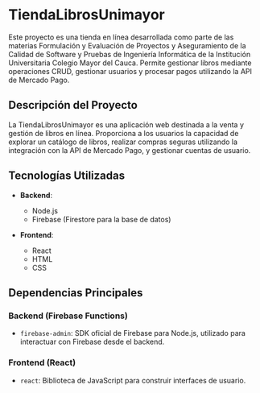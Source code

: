 # TiendaLibrosUnimayor

Este proyecto es una tienda en línea desarrollada como parte de las materias Formulación y Evaluación de Proyectos y Aseguramiento de la Calidad de Software y Pruebas de Ingeniería Informática de la Institución Universitaria Colegio Mayor del Cauca. Permite gestionar libros mediante operaciones CRUD, gestionar usuarios y procesar pagos utilizando la API de Mercado Pago.

## Descripción del Proyecto

La TiendaLibrosUnimayor es una aplicación web destinada a la venta y gestión de libros en línea. Proporciona a los usuarios la capacidad de explorar un catálogo de libros, realizar compras seguras utilizando la integración con la API de Mercado Pago, y gestionar cuentas de usuario.

## Tecnologías Utilizadas

- **Backend**:
  - Node.js
  - Firebase (Firestore para la base de datos)

- **Frontend**:
  - React
  - HTML
  - CSS

## Dependencias Principales

### Backend (Firebase Functions)

- `firebase-admin`: SDK oficial de Firebase para Node.js, utilizado para interactuar con Firebase desde el backend.

### Frontend (React)

- `react`: Biblioteca de JavaScript para construir interfaces de usuario.

